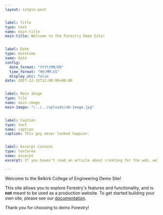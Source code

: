 ```yaml
---
layout: single-post


label: Title
type: text
name: main-title
main-title: Welcome to the Forestry Demo Site! 


label: Date
type: datetime
name: date
config:
  date_format: "YYYY/MM/DD"
  time_format: "HH:MM:SS"
  display_utc: false
date: 2017-12-31T12:00:00+00:00


label: Main Image
type: file
name: main-image
main-image: "/../../uploads/ab-image.jpg"


label: Caption
type: text
name: caption
caption: This guy never looked happier.  


label: Excerpt Content
type: textarea
name: excerpt
excerpt: If you haven’t read an article about creating for the web, well, you’re about to. It’s not going to be very long but you might actually enjoy it. In fact, I’m willing to bet that this will be the best piece about the web that you’ve read in a few years. Another sentence

---
```

Welcome to the Belkirk College of Engineering Demo Site!

This site allows you to explore Forestry's features and functionality, and is **not** meant to be used as a production website. To get started building your own site, please see our [documentation](https://forestry.io/docs/).

Thank you for choosing to demo Forestry!
